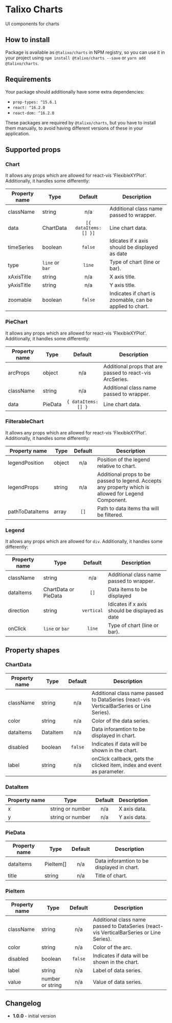 # Talixo Charts

UI components for charts

## How to install

Package is available as `@talixo/charts` in NPM registry, so you can use it in your project
using `npm install @talixo/charts --save` or `yarn add @talixo/charts`.

## Requirements

Your package should additionally have some extra dependencies:

- `prop-types: ^15.6.1`
- `react: ^16.2.0`
- `react-dom: ^16.2.0`

These packages are required by `@talixo/charts`, but you have to install them manually,
to avoid having different versions of these in your application.

## Supported props

### Chart
It allows any props which are allowed for react-vis 'FlexibleXYPlot'. Additionally, it handles some differently:

Property name | Type            | Default               | Description                    
--------------|-----------------|:---------------------:|-----------------------------------------
className     | string          | n/a                   | Additional class name passed to wrapper.
data          | ChartData       | `[{ dataItems: [] }]` | Line chart data.
timeSeries    | boolean         | `false`               | Idicates if x axis should be displayed as date 
type          | `line` or `bar` | `line`                | Type of chart (line or bar).
xAxisTitle    | string          | n/a                   | X axis title.
yAxisTitle    | string          | n/a                   | Y axis title.
zoomable      | boolean         | `false`               | Indicates if chart is zoomable, can be applied to chart.

### PieChart
It allows any props which are allowed for react-vis 'FlexibleXYPlot'. Additionally, it handles some differently:

Property name | Type            | Default               | Description                    
--------------|-----------------|:---------------------:|-----------------------------------------
arcProps      | object          | n/a                   | Additional props that are passed to react-vis ArcSeries.
className     | string          | n/a                   | Additional class name passed to wrapper.
data          | PieData         | `{ dataItems: [] }`   | Line chart data.

### FilterableChart

It allows any props which are allowed for react-vis 'FlexibleXYPlot'. Additionally, it handles some differently:

Property name     | Type            | Default               | Description                    
------------------|-----------------|:---------------------:|-----------------------------------------
legendPosition    | object          | n/a                   | Position of the legend relative to chart.
legendProps       | string          | n/a                   | Additional props to be passed to legend. Accepts any property which is allowed for Legend Component.
pathToDataItems   | array           | `[]`                  | Path to data items tha will be filtered.

### Legend
It allows any props which are allowed for `div`. Additionally, it handles some differently:

Property name | Type                  | Default               | Description                    
--------------|-----------------------|:---------------------:|-----------------------------------------
className     | string                | n/a                   | Additional class name passed to wrapper.
dataItems     | ChartData or PieData  | `[]`                  | Data items to be displayed
direction     | string                | `vertical`            | Idicates if x axis should be displayed as date 
onClick       | `line` or `bar`       | `line`                | Type of chart (line or bar).


## Property shapes

### ChartData

Property name | Type      | Default | Description                    
--------------|-----------|:-------:|--------------------------------
className     | string    | n/a     | Additional class name passed to DataSeries (react-vis VerticalBarSeries or Line Series).
color         | string    | n/a     | Color of the data series.
dataItems     | DataItem  | n/a     | Data inforamtion to be displayed in chart.
disabled      | boolean   | `false` | Indicates if data will be shown in the chart.
label         | string    | n/a     | onClick callback, gets the clicked item, index and event as parameter.


### DataItem 

Property name | Type                | Default | Description                    
--------------|---------------------|:-------:|--------------------------------
x             | string or number    | n/a     | X axis data.
y             | string or number    | n/a     | Y axis data.


### PieData

Property name | Type      | Default | Description                    
--------------|-----------|:-------:|--------------------------------
dataItems     | PieItem[] | n/a     | Data inforamtion to be displayed in chart.
title         | string    | n/a     | Title of chart.


### PieItem

Property name | Type              | Default | Description                    
--------------|-------------------|:-------:|--------------------------------
className     | string            | n/a     | Additional class name passed to DataSeries (react-vis VerticalBarSeries or Line Series).
color         | string            | n/a     | Color of the arc.
disabled      | boolean           | `false` | Indicates if data will be shown in the chart.
label         | string            | n/a     | Label of data series.
value         | number or string  | n/a     | Value of data series.

## Changelog

- **1.0.0** - initial version
